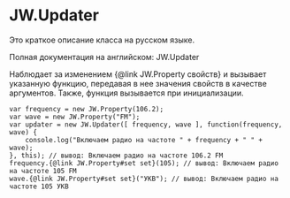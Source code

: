 ﻿# JW.Updater

Это краткое описание класса на русском языке.

Полная документация на английском: JW.Updater

Наблюдает за изменением {@link JW.Property свойств} и вызывает
указанную функцию, передавая в нее значения свойств в качестве аргументов. Также,
функция вызывается при инициализации.

    var frequency = new JW.Property(106.2);
    var wave = new JW.Property("FM");
    var updater = new JW.Updater([ frequency, wave ], function(frequency, wave) {
        console.log("Включаем радио на частоте " + frequency + " " + wave);
    }, this); // вывод: Включаем радио на частоте 106.2 FM
    frequency.{@link JW.Property#set set}(105); // вывод: Включаем радио на частоте 105 FM
    wave.{@link JW.Property#set set}("УКВ"); // вывод: Включаем радио на частоте 105 УКВ
